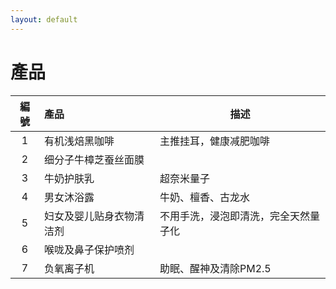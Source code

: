 ```yaml
---
layout: default
---
```

# 產品



| 編號   |      產品      |  描述 |
|:---:|:-------------|------|
| 1 | 有机浅焙黑咖啡| 主推挂耳，健康减肥咖啡 |
| 2 |    细分子牛樟芝蚕丝面膜   |     |
| 3 | 牛奶护肤乳 |    超奈米量子 |
| 4 | 男女沐浴露 |    牛奶、檀香、古龙水 |
| 5 | 妇女及婴儿贴身衣物清洁剂 |   不用手洗，浸泡即清洗，完全天然量子化 |
| 6 | 喉咙及鼻子保护喷剂 |     |
| 7 | 负氧离子机 |    助眠、醒神及清除PM2.5 |

    

